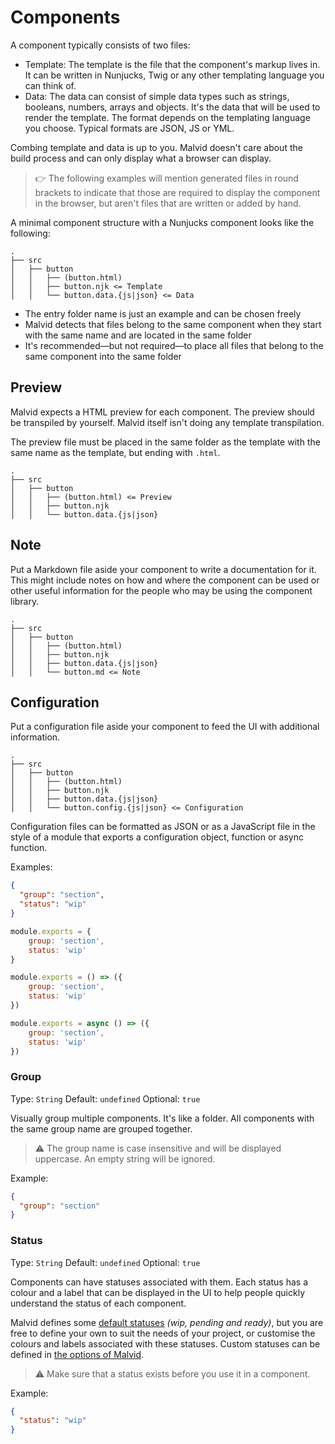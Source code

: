 # Components

A component typically consists of two files:

- Template: The template is the file that the component's markup lives in. It can be written in Nunjucks, Twig or any other templating language you can think of.
- Data: The data can consist of simple data types such as strings, booleans, numbers, arrays and objects. It's the data that will be used to render the template. The format depends on the templating language you choose. Typical formats are JSON, JS or YML.

Combing template and data is up to you. Malvid doesn't care about the build process and can only display what a browser can display.

> 👉 The following examples will mention generated files in round brackets to indicate that those are required to display the component in the browser, but aren't files that are written or added by hand.

A minimal component structure with a Nunjucks component looks like the following:

```
.
├── src
│   ├── button
│   │   ├── (button.html)
│   │   ├── button.njk <= Template
│   │   └── button.data.{js|json} <= Data
```

- The entry folder name is just an example and can be chosen freely
- Malvid detects that files belong to the same component when they start with the same name and are located in the same folder
- It's recommended—but not required—to place all files that belong to the same component into the same folder

## Preview

Malvid expects a HTML preview for each component. The preview should be transpiled by yourself. Malvid itself isn't doing any template transpilation.

The preview file must be placed in the same folder as the template with the same name as the template, but ending with `.html`.

```
.
├── src
│   ├── button
│   │   ├── (button.html) <= Preview
│   │   ├── button.njk
│   │   └── button.data.{js|json}
```

## Note

Put a Markdown file aside your component to write a documentation for it. This might include notes on how and where the component can be used or other useful information for the people who may be using the component library.

```
.
├── src
│   ├── button
│   │   ├── (button.html)
│   │   ├── button.njk
│   │   ├── button.data.{js|json}
│   │   └── button.md <= Note
```

## Configuration

Put a configuration file aside your component to feed the UI with additional information.

```
.
├── src
│   ├── button
│   │   ├── (button.html)
│   │   ├── button.njk
│   │   ├── button.data.{js|json}
│   │   └── button.config.{js|json} <= Configuration
```

Configuration files can be formatted as JSON or as a JavaScript file in the style of a module that exports a configuration object, function or async function.

Examples:

```json
{
  "group": "section",
  "status": "wip"
}
```

```js
module.exports = {
	group: 'section',
	status: 'wip'
}
```

```js
module.exports = () => ({
	group: 'section',
	status: 'wip'
})
```

```js
module.exports = async () => ({
	group: 'section',
	status: 'wip'
})
```

### Group

Type: `String` Default: `undefined` Optional: `true`

Visually group multiple components. It's like a folder. All components with the same group name are grouped together.

> ⚠️ The group name is case insensitive and will be displayed uppercase. An empty string will be ignored.

Example:

```json
{
  "group": "section"
}
```

### Status

Type: `String` Default: `undefined` Optional: `true`

Components can have statuses associated with them. Each status has a colour and a label that can be displayed in the UI to help people quickly understand the status of each component.

Malvid defines some [default statuses](Options.md) *(wip, pending and ready)*, but you are free to define your own to suit the needs of your project, or customise the colours and labels associated with these statuses. Custom statuses can be defined in [the options of Malvid](Options.md#statuses).

> ⚠️ Make sure that a status exists before you use it in a component.

Example:

```json
{
  "status": "wip"
}
```
